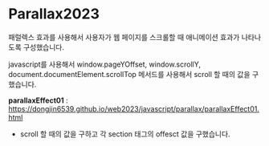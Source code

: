 # Parallax2023
패럴렉스 효과를 사용해서 사용자가 웹 페이지를 스크롤할 때 애니메이션 효과가 나타나도록 구성했습니다.

javascript를 사용해서 window.pageYOffset, window.scrollY, document.documentElement.scrollTop 메서드를 사용해서 scroll 할 때의 값을 구했습니다.

**parallaxEffect01** : https://dongjin6539.github.io/web2023/javascript/parallax/parallaxEffect01.html <br>
- scroll 할 때의 값을 구하고 각 section 태그의 offesct 값을 구했습니다.
